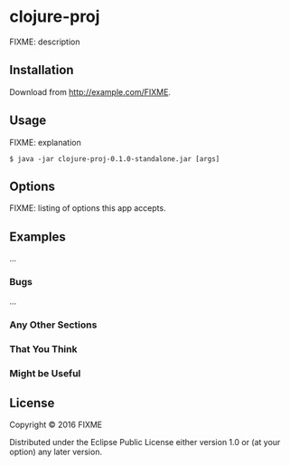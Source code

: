 # clojure-proj

FIXME: description

## Installation

Download from http://example.com/FIXME.

## Usage

FIXME: explanation

    $ java -jar clojure-proj-0.1.0-standalone.jar [args]

## Options

FIXME: listing of options this app accepts.

## Examples

...

### Bugs

...

### Any Other Sections
### That You Think
### Might be Useful

## License

Copyright © 2016 FIXME

Distributed under the Eclipse Public License either version 1.0 or (at
your option) any later version.
